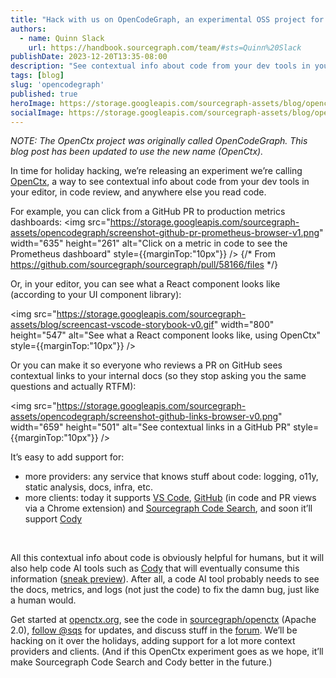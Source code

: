 ```yaml
---
title: "Hack with us on OpenCodeGraph, an experimental OSS project for code context"
authors:
  - name: Quinn Slack
    url: https://handbook.sourcegraph.com/team/#sts=Quinn%20Slack
publishDate: 2023-12-20T13:35-08:00
description: "See contextual info about code from your dev tools in your editor, in code review, and anywhere else you read code."
tags: [blog]
slug: 'opencodegraph'
published: true
heroImage: https://storage.googleapis.com/sourcegraph-assets/blog/opencodegraph-blog.png
socialImage: https://storage.googleapis.com/sourcegraph-assets/blog/opencodegraph-blog.png
---
```


*NOTE: The OpenCtx project was originally called OpenCodeGraph. This blog post has been updated to use the new name (OpenCtx).*

In time for holiday hacking, we’re releasing an experiment we’re calling [OpenCtx](https://openctx.org/), a way to see contextual info about code from your dev tools in your editor, in code review, and anywhere else you read code.

For example, you can click from a GitHub PR to production metrics dashboards:
<img src="https://storage.googleapis.com/sourcegraph-assets/opencodegraph/screenshot-github-pr-prometheus-browser-v1.png" width="635" height="261" alt="Click on a metric in code to see the Prometheus dashboard" style={{marginTop:"10px"}} /> {/* From https://github.com/sourcegraph/sourcegraph/pull/58166/files */}

Or, in your editor, you can see what a React component looks like (according to your UI component library):

<img src="https://storage.googleapis.com/sourcegraph-assets/blog/screencast-vscode-storybook-v0.gif" width="800" height="547" alt="See what a React component looks like, using OpenCtx" style={{marginTop:"10px"}} />

Or you can make it so everyone who reviews a PR on GitHub sees contextual links to your internal docs (so they stop asking you the same questions and actually RTFM):

<img src="https://storage.googleapis.com/sourcegraph-assets/opencodegraph/screenshot-github-links-browser-v0.png" width="659" height="501" alt="See contextual links in a GitHub PR" style={{marginTop:"10px"}} />


It’s easy to add support for:

- more providers: any service that knows stuff about code: logging, o11y, static analysis, docs, infra, etc.
- more clients: today it supports [VS Code](https://openctx.org/docs/clients/vscode), [GitHub](https://openctx.org/docs/clients/github) (in code and PR views via a Chrome extension) and [Sourcegraph Code Search](https://openctx.org/docs/clients/sourcegraph), and soon it’ll support [Cody](https://openctx.org/docs/clients/cody)

<br/>

All this contextual info about code is obviously helpful for humans, but it will also help code AI tools such as [Cody](https://cody.dev) that will eventually consume this information ([sneak preview](https://openctx.org/docs/clients/cody/)). After all, a code AI tool probably needs to see the docs, metrics, and logs (not just the code) to fix the damn bug, just like a human would.

Get started at [openctx.org](https://openctx.org), see the code in [sourcegraph/openctx](https://github.com/sourcegraph/openctx) (Apache 2.0), [follow @sqs](https://twitter.com/sqs) for updates, and discuss stuff in the [forum](https://community.sourcegraph.com/). We’ll be hacking on it over the holidays, adding support for a lot more context providers and clients. (And if this OpenCtx experiment goes as we hope, it’ll make Sourcegraph Code Search and Cody better in the future.)